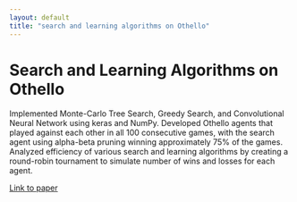 ```yaml
---
layout: default
title: "search and learning algorithms on Othello"
---
```



<h1>Search and Learning Algorithms on Othello</h1>

<p>Implemented Monte-Carlo Tree Search, Greedy Search, and Convolutional Neural Network using keras and NumPy. Developed Othello agents that played against each other in all 100 consecutive games, with the search agent using alpha-beta pruning winning approximately 75% of the games. Analyzed efficiency of various search and learning algorithms by creating a round-robin tournament to simulate number of wins and losses for each agent.</p>

<a href="https://github.com/ajanibekcode/papers/blob/main/Search_Learn_Othello.pdf">Link to paper</a>
